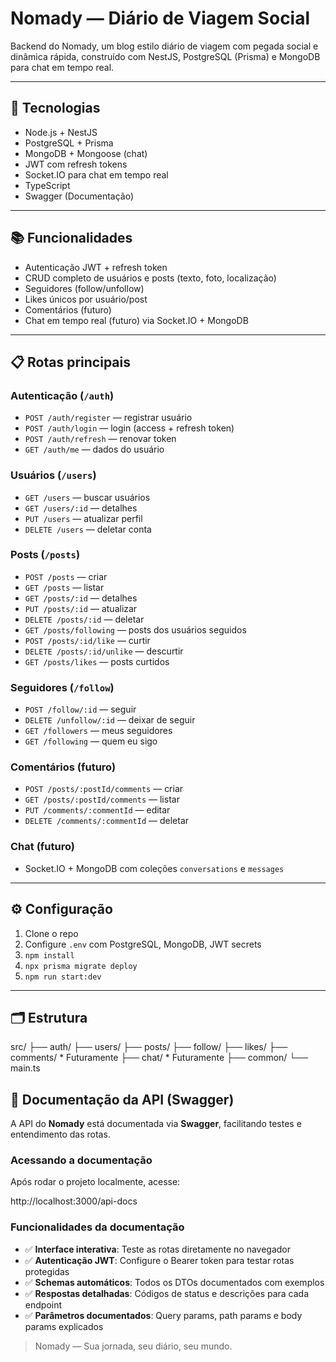 # Nomady — Diário de Viagem Social

Backend do Nomady, um blog estilo diário de viagem com pegada social e dinâmica rápida, construído com NestJS, PostgreSQL (Prisma) e MongoDB para chat em tempo real.

---

## 🚀 Tecnologias

- Node.js + NestJS  
- PostgreSQL + Prisma  
- MongoDB + Mongoose (chat)  
- JWT com refresh tokens  
- Socket.IO para chat em tempo real  
- TypeScript  
- Swagger (Documentação)  

---

## 📚 Funcionalidades

- Autenticação JWT + refresh token  
- CRUD completo de usuários e posts (texto, foto, localização)  
- Seguidores (follow/unfollow)  
- Likes únicos por usuário/post  
- Comentários (futuro)  
- Chat em tempo real (futuro) via Socket.IO + MongoDB  

---

## 📋 Rotas principais

### Autenticação (`/auth`)

- `POST /auth/register` — registrar usuário  
- `POST /auth/login` — login (access + refresh token)  
- `POST /auth/refresh` — renovar token  
- `GET /auth/me` — dados do usuário  

### Usuários (`/users`)

- `GET /users` — buscar usuários  
- `GET /users/:id` — detalhes  
- `PUT /users` — atualizar perfil  
- `DELETE /users` — deletar conta  

### Posts (`/posts`)

- `POST /posts` — criar  
- `GET /posts` — listar  
- `GET /posts/:id` — detalhes  
- `PUT /posts/:id` — atualizar  
- `DELETE /posts/:id` — deletar  
- `GET /posts/following` — posts dos usuários seguidos  
- `POST /posts/:id/like` — curtir  
- `DELETE /posts/:id/unlike` — descurtir  
- `GET /posts/likes` — posts curtidos  

### Seguidores (`/follow`)

- `POST /follow/:id` — seguir  
- `DELETE /unfollow/:id` — deixar de seguir  
- `GET /followers` — meus seguidores  
- `GET /following` — quem eu sigo  

### Comentários (futuro)

- `POST /posts/:postId/comments` — criar  
- `GET /posts/:postId/comments` — listar  
- `PUT /comments/:commentId` — editar  
- `DELETE /comments/:commentId` — deletar  

### Chat (futuro)

- Socket.IO + MongoDB com coleções `conversations` e `messages`  

---

## ⚙️ Configuração

1. Clone o repo  
2. Configure `.env` com PostgreSQL, MongoDB, JWT secrets  
3. `npm install`  
4. `npx prisma migrate deploy`  
5. `npm run start:dev`  

---

## 🗂 Estrutura

src/
├── auth/
├── users/
├── posts/
├── follow/
├── likes/
├── comments/ * Futuramente
├── chat/ * Futuramente
├── common/
└── main.ts

## 📖 Documentação da API (Swagger)

A API do **Nomady** está documentada via **Swagger**, facilitando testes e entendimento das rotas.

### Acessando a documentação

Após rodar o projeto localmente, acesse:

http://localhost:3000/api-docs

### Funcionalidades da documentação

- ✅ **Interface interativa**: Teste as rotas diretamente no navegador
- ✅ **Autenticação JWT**: Configure o Bearer token para testar rotas protegidas
- ✅ **Schemas automáticos**: Todos os DTOs documentados com exemplos
- ✅ **Respostas detalhadas**: Códigos de status e descrições para cada endpoint
- ✅ **Parâmetros documentados**: Query params, path params e body params explicados

> Nomady — Sua jornada, seu diário, seu mundo.